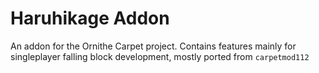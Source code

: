 # Haruhikage Addon

An addon for the Ornithe Carpet project. Contains features mainly for singleplayer falling block development, mostly ported from `carpetmod112`